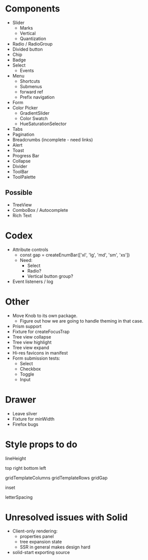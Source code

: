 # Components

* Slider
  * Marks
  * Vertical
  * Quantization
* Radio / RadioGroup
* Divided button
* Chip
* Badge
* Select
  * Events
* Menu
  * Shortcuts
  * Submenus
  * forward ref
  * Prefix navigation
* Form
* Color Picker
  * GradientSlider
  * Color Swatch
  * HueSaturationSelector
* Tabs
* Pagination
* Breadcrumbs (incomplete - need links)
* Alert
* Toast
* Progress Bar
* Collapse
* Divider
* ToolBar
* ToolPalette

## Possible

* TreeView
* ComboBox / Autocomplete
* Rich Text

# Codex

* Attribute controls
  * const gap = createEnumBar(['xl', 'lg', 'md', 'sm', 'xs'])
  * Need:
    * Select
    * Radio?
    * Vertical button group?
* Event listeners / log

# Other

* Move Knob to its own package.
  * Figure out how we are going to handle theming in that case.
* Prism support
* Fixture for createFocusTrap
* Tree view collapse
* Tree view highlight
* Tree view expand
* Hi-res favicons in manifest
* Form submission tests:
  * Select
  * Checkbox
  * Toggle
  * Input

# Drawer

  * Leave sliver
  * Fixture for minWidth
  * Firefox bugs

# Style props to do

lineHeight

top
right
bottom
left

gridTemplateColumns
gridTemplateRows
gridGap

inset

letterSpacing

# Unresolved issues with Solid

* Client-only rendering:
  * properties panel
  * tree expansion state
  * SSR in general makes design hard
* solid-start exporting source
